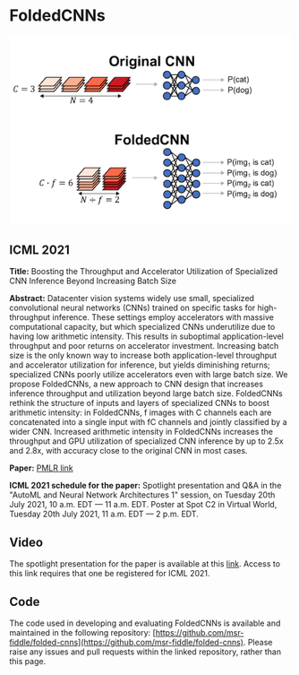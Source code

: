 # FoldedCNNs

![alt text](folding_example.png "Example of a FoldedCNN")

## ICML 2021

**Title:** Boosting the Throughput and Accelerator Utilization of Specialized CNN Inference Beyond Increasing Batch Size

**Abstract:**
Datacenter vision systems widely use small, specialized convolutional neural networks (CNNs) trained on specific tasks for high-throughput inference. These settings employ accelerators with massive computational capacity, but which specialized CNNs underutilize due to having low arithmetic intensity. This results in suboptimal application-level throughput and poor returns on accelerator investment. Increasing batch size is the only known way to increase both application-level throughput and accelerator utilization for inference, but yields diminishing returns; specialized CNNs poorly utilize accelerators even with large batch size. We propose FoldedCNNs, a new approach to CNN design that increases inference throughput and utilization beyond large batch size. FoldedCNNs rethink the structure of inputs and layers of specialized CNNs to boost arithmetic intensity: in FoldedCNNs, f images with C channels each are concatenated into a single input with fC channels and jointly classified by a wider CNN. Increased arithmetic intensity in FoldedCNNs increases the throughput and GPU utilization of specialized CNN inference by up to 2.5x and 2.8x, with accuracy close to the original CNN in most cases.

**Paper:** [PMLR link](http://proceedings.mlr.press/v139/kosaian21a.html)

**ICML 2021 schedule for the paper:** Spotlight presentation and Q&A in the "AutoML and Neural Network Architectures 1" session, on Tuesday 20th July 2021, 10 a.m. EDT — 11 a.m. EDT. Poster at Spot C2 in Virtual World, Tuesday 20th July 2021, 11 a.m. EDT — 2 p.m. EDT.

## Video
The spotlight presentation for the paper is available at this [link](https://icml.cc/virtual/2021/spotlight/8416). Access to this link requires that one be registered for ICML 2021.

## Code
The code used in developing and evaluating FoldedCNNs is available and maintained in the following repository: [https://github.com/msr-fiddle/folded-cnns](https://github.com/msr-fiddle/folded-cnns). Please raise any issues and pull requests within the linked repository, rather than this page.
